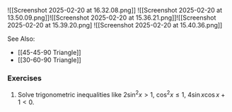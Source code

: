 ![[Screenshot 2025-02-20 at 16.32.08.png]]
![[Screenshot 2025-02-20 at 13.50.09.png]]![[Screenshot 2025-02-20 at 15.36.21.png]]![[Screenshot 2025-02-20 at 15.39.20.png]
![[Screenshot 2025-02-20 at 15.40.36.png]]

See Also:
- [[45-45-90 Triangle]]
- [[30-60-90 Triangle]]

### Exercises

1. Solve trigonometric inequalities like $2\sin^2 x > 1$, $\cos^2 x \leq 1$, $4\sin x \cos x + 1 < 0$.